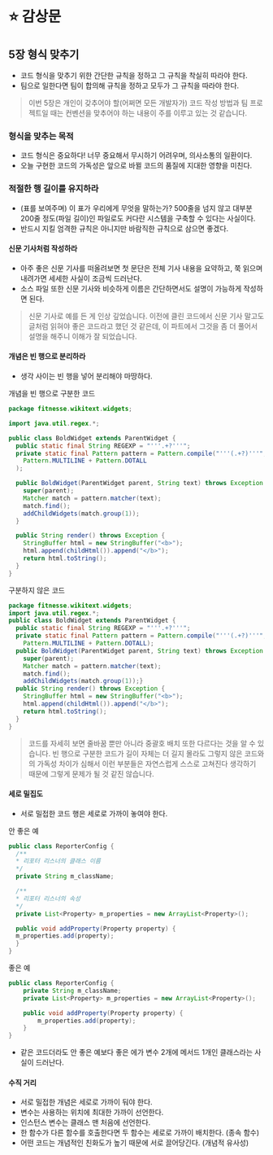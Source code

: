 # ⭐ 감상문

## 5장 형식 맞추기

- 코드 형식을 맞추기 위한 간단한 규칙을 정하고 그 규칙을 착실히 따라야 한다.
- 팀으로 일한다면 팀이 합의해 규칙을 정하고 모두가 그 규칙을 따라야 한다.

> 이번 5장은 개인이 갖추어야 할(어쩌면 모든 개발자가) 코드 작성 방법과 팀 프로젝트일 때는 컨벤션을 맞추어야 하는 내용이 주를 이루고 있는 것 같습니다.

### 형식을 맞추는 목적

- 코드 형식은 중요하다! 너무 중요해서 무시하기 어려우며, 의사소통의 일환이다.
- 오늘 구현한 코드의 가독성은 앞으로 바뀔 코드의 품질에 지대한 영향을 미친다.

### 적절한 행 길이를 유지하라

- (표를 보여주며) 이 표가 우리에게 무엇을 말하는가? 500줄을 넘지 않고 대부분 200줄 정도(파일 길이)인 파일로도 커다란 시스템을 구축할 수 있다는 사실이다.
- 반드시 지킬 엄격한 규칙은 아니지만 바람직한 규칙으로 삼으면 좋겠다.

#### 신문 기사처럼 작성하라

- 아주 좋은 신문 기사를 떠올려보면 첫 문단은 전체 기사 내용을 요약하고, 쭉 읽으며 내려가면 세세한 사실이 조금씩 드러난다.
- 소스 파일 또한 신문 기사와 비슷하게 이름은 간단하면서도 설명이 가능하게 작성하면 된다.

> 신문 기사로 예를 든 게 인상 깊었습니다. 이전에 클린 코드에서 신문 기사 말고도 글처럼 읽혀야 좋은 코드라고 했던 것 같은데, 이 파트에서 그것을 좀 더 풀어서 설명을 해주니 이해가 잘 되었습니다.

#### 개념은 빈 행으로 분리하라

- 생각 사이는 빈 행을 넣어 분리해야 마땅하다.

개념을 빈 행으로 구분한 코드

```java
package fitnesse.wikitext.widgets;

import java.util.regex.*;

public class BoldWidget extends ParentWidget {
  public static final String REGEXP = "'''.+?'''";
  private static final Pattern pattern = Pattern.compile("'''(.+?)'''",
    Pattern.MULTILINE + Pattern.DOTALL
  );

  public BoldWidget(ParentWidget parent, String text) throws Exception {
    super(parent);
    Matcher match = pattern.matcher(text);
    match.find();
    addChildWidgets(match.group(1));
  }

  public String render() throws Exception {
    StringBuffer html = new StringBuffer("<b>");
    html.append(childHtml()).append("</b>");
    return html.toString();
  }
}
```

구분하지 않은 코드

```java
package fitnesse.wikitext.widgets;
import java.util.regex.*;
public class BoldWidget extends ParentWidget {
  public static final String REGEXP = "'''.+?'''";
  private static final Pattern pattern = Pattern.compile("'''(.+?)'''",
    Pattern.MULTILINE + Pattern.DOTALL);
  public BoldWidget(ParentWidget parent, String text) throws Exception {
    super(parent);
    Matcher match = pattern.matcher(text);
    match.find();
    addChildWidgets(match.group(1));}
  public String render() throws Exception {
    StringBuffer html = new StringBuffer("<b>");
    html.append(childHtml()).append("</b>");
    return html.toString();
  }
}
```

> 코드를 자세히 보면 줄바꿈 뿐만 아니라 중괄호 배치 또한 다르다는 것을 알 수 있습니다. 빈 행으로 구분한 코드가 길이 자체는 더 길지 몰라도 그렇지 않은 코드와의 가독성 차이가 심해서 이런 부분들은 자연스럽게 스스로 고쳐진다 생각하기 때문에 그렇게 문제가 될 것 같진 않습니다.

#### 세로 밀집도

- 서로 밀접한 코드 행은 세로로 가까이 놓여야 한다.

안 좋은 예

```java
public class ReporterConfig {
  /**
  * 리포터 리스너의 클래스 이름
  */
  private String m_className;

  /**
  * 리포터 리스너의 속성
  */
  private List<Property> m_properties = new ArrayList<Property>();

  public void addProperty(Property property) {
  m_properties.add(property);
  }
}
```

좋은 예

```java
public class ReporterConfig {
    private String m_className;
    private List<Property> m_properties = new ArrayList<Property>();

    public void addProperty(Property property) {
        m_properties.add(property);
    }
}
```

- 같은 코드더라도 안 좋은 예보다 좋은 에가 변수 2개에 메서드 1개인 클래스라는 사실이 드러난다.

#### 수직 거리

- 서로 밀접한 개념은 세로로 가까이 둬야 한다.
- 변수는 사용하는 위치에 최대한 가까이 선언한다.
- 인스턴스 변수는 클래스 맨 처음에 선언한다.
- 한 함수가 다른 함수를 호출한다면 두 함수는 세로로 가까이 배치한다. (종속 함수)
- 어떤 코드는 개념적인 친화도가 높기 때문에 서로 끌어당긴다. (개념적 유사성)
